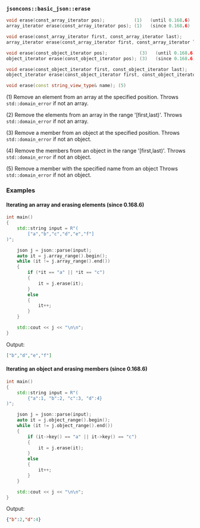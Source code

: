### `jsoncons::basic_json::erase`

```c++
void erase(const_array_iterator pos);           (1)   (until 0.168.6)
array_iterator erase(const_array_iterator pos); (1)   (since 0.168.6)

void erase(const_array_iterator first, const_array_iterator last);           (2)   (until 0.168.6)
array_iterator erase(const_array_iterator first, const_array_iterator last); (2)   (since 0.168.6)

void erase(const_object_iterator pos);            (3)   (until 0.168.6)
object_iterator erase(const_object_iterator pos); (3)   (since 0.168.6)

void erase(const_object_iterator first, const_object_iterator last);            (4)   (until 0.168.6)
object_iterator erase(const_object_iterator first, const_object_iterator last); (4)   (since 0.168.6)

void erase(const string_view_type& name); (5)
```

(1) Remove an element from an array at the specified position.
Throws `std::domain_error` if not an array.

(2) Remove the elements from an array in the range '[first,last)'.
Throws `std::domain_error` if not an array.

(3) Remove a member from an object at the specified position.
Throws `std::domain_error` if not an object.
    
(4) Remove the members from an object in the range '[first,last)'.
Throws `std::domain_error` if not an object.

(5) Remove a member with the specified name from an object
Throws `std::domain_error` if not an object.

### Examples

#### Iterating an array and erasing elements (since 0.168.6)

```c++
int main()
{
    std::string input = R"(
        ["a","b","c","d","e","f"]
)";

    json j = json::parse(input);
    auto it = j.array_range().begin();
    while (it != j.array_range().end())
    {
        if (*it == "a" || *it == "c")
        {
            it = j.erase(it);
        }
        else
        {
            it++;
        }
    }

    std::cout << j << "\n\n";
}
```
Output:
```json
["b","d","e","f"]
```

#### Iterating an object and erasing members (since 0.168.6)

```c++
int main()
{
    std::string input = R"(
        {"a":1, "b":2, "c":3, "d":4}
)";

    json j = json::parse(input);
    auto it = j.object_range().begin();
    while (it != j.object_range().end())
    {
        if (it->key() == "a" || it->key() == "c")
        {
            it = j.erase(it);
        }
        else
        {
            it++;
        }
    }

    std::cout << j << "\n\n";
}
```
Output:
```json
{"b":2,"d":4}
```

